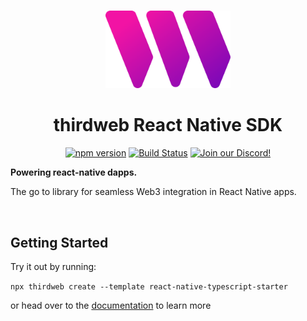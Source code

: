 <p align="center">
<br />
<a href="https://thirdweb.com"><img src="https://github.com/thirdweb-dev/js/blob/main/legacy_packages/sdk/logo.svg?raw=true" width="200" alt=""/></a>
<br />
</p>
<h1 align="center">thirdweb React Native SDK</h1>
<p align="center">
<a href="https://www.npmjs.com/package/@thirdweb-dev/react-native"><img src="https://img.shields.io/npm/v/@thirdweb-dev/react-native?color=red&label=npm&logo=npm" alt="npm version"/></a>
<a href="https://github.com/thirdweb-dev/js/actions/workflows/build-test-lint.yml"><img alt="Build Status" src="https://github.com/thirdweb-dev/js/actions/workflows/build-test-lint.yml/badge.svg"/></a>
<a href="https://discord.gg/thirdweb"><img alt="Join our Discord!" src="https://img.shields.io/discord/834227967404146718.svg?color=7289da&label=discord&logo=discord&style=flat"/></a>

</p>
<p><strong>Powering react-native dapps.</strong></p>

The go to library for seamless Web3 integration in React Native apps.

<br />

## Getting Started

Try it out by running:

`npx thirdweb create --template react-native-typescript-starter`

or head over to the [documentation](https://portal.thirdweb.com/react-native) to learn more
